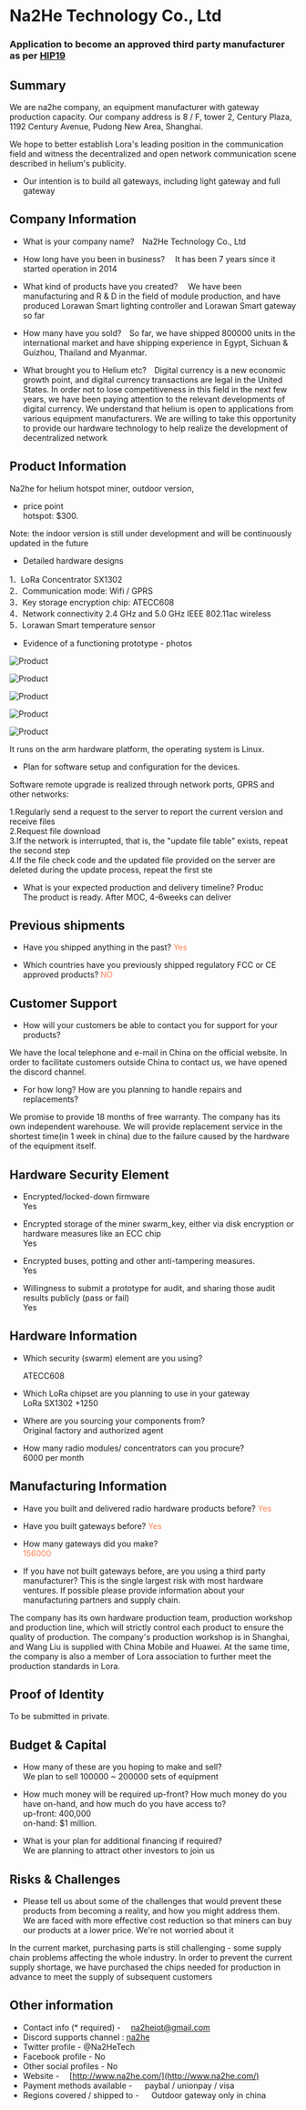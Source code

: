 # Na2He Technology Co., Ltd
### Application to become an approved third party manufacturer as per [HIP19](https://github.com/helium/HIP/blob/master/0019-third-party-manufacturers.md)

## Summary

We are na2he company, an equipment manufacturer with gateway production capacity. Our company address is 8 / F, tower 2, Century Plaza, 1192 Century Avenue, Pudong New Area, Shanghai.

We hope to better establish Lora's leading position in the communication field and witness the decentralized and open network communication scene described in helium's publicity.

* Our intention is to build all gateways, including light gateway and full gateway

## Company Information 

* What is your company name?&emsp;Na2He Technology Co., Ltd

* How long have you been in business? &emsp;It has been 7 years since it started operation in 2014

* What kind of products have you created? &emsp;We have been manufacturing and R & D in the field of module production, and have produced Lorawan Smart lighting controller and Lorawan Smart gateway so far

* How many have you sold?&emsp;So far, we have shipped 800000 units in the international market and have shipping experience in Egypt, Sichuan & Guizhou, Thailand and Myanmar.

* What brought you to Helium etc?&emsp;Digital currency is a new economic growth point, and digital currency transactions are legal in the United States. In order not to lose competitiveness in this field in the next few years, we have been paying attention to the relevant developments of digital currency. We understand that helium is open to applications from various equipment manufacturers. We are willing to take this opportunity to provide our hardware technology to help realize the development of decentralized network

## Product Information 

Na2he for helium hotspot miner, outdoor version, 

* price point<br/>
hotspot: $300.

Note: the indoor version is still under development and will be continuously updated in the future <br />

* Detailed hardware designs<br />

1．LoRa Concentrator SX1302 <br />
2．Communication mode: Wifi / GPRS <br />
3．Key storage encryption chip: ATECC608 <br />
4．Network connectivity 2.4 GHz and 5.0 GHz IEEE 802.11ac wireless <br />
5．Lorawan Smart temperature sensor 

* Evidence of a functioning prototype - photos<br />

![Product](https://raw.githubusercontent.com/Na2Heiot/hotspot-manufacturers/main/applications/na2he/1.jpg)<br />
	
![Product](https://raw.githubusercontent.com/Na2Heiot/hotspot-manufacturers/main/applications/na2he/2.jpg)<br />

![Product](https://raw.githubusercontent.com/Na2Heiot/hotspot-manufacturers/main/applications/na2he/3.jpg)<br />

![Product](https://raw.githubusercontent.com/Na2Heiot/hotspot-manufacturers/main/applications/na2he/4.jpg)<br />

![Product](https://raw.githubusercontent.com/Na2Heiot/hotspot-manufacturers/main/applications/na2he/5.jpg)<br />

It runs on the arm hardware platform, the operating system is Linux.

* Plan for software setup and configuration for the devices.<br />
 
Software remote upgrade is realized through network ports, GPRS and other networks:<br/>

1.Regularly send a request to the server to report the current version and receive files<br/>
2.Request file download<br/>
3.If the network is interrupted, that is, the "update file table" exists, repeat the second step<br/>
4.If the file check code and the updated file provided on the server are deleted during the update process, repeat the first ste<br/>

* What is your expected production and delivery timeline?
Produc<br />
The product is ready. After MOC, 4-6weeks can deliver

## Previous shipments 

* Have you shipped anything in the past? <font color=Coral>Yes</font> <br />

* Which countries have you previously shipped regulatory FCC or CE approved products? <font color=Coral>NO</font>


## Customer Support

* How will your customers be able to contact you for support for your products?<br />

We have the local telephone and e-mail in China on the official website. In order to facilitate customers outside China to contact us, we have opened the discord channel.

* For how long? How are you planning to handle repairs and replacements? <br />

 We promise to provide 18 months of free warranty. The company has its own independent warehouse. We will provide replacement service in the shortest time(in 1 week in china) due to the failure caused by the hardware of the equipment itself.

## Hardware Security Element
* Encrypted/locked-down firmware <br />
Yes

* Encrypted storage of the miner swarm_key, either via disk encryption or hardware measures like an ECC chip<br /> Yes

* Encrypted buses, potting and other anti-tampering measures.<br />Yes


* Willingness to submit a prototype for audit, and sharing those audit results publicly (pass or fail) <br />Yes


## Hardware Information 

* Which security (swarm) element are you using? <br />

  ATECC608  	


* Which LoRa chipset are you planning to use in your gateway <br />
LoRa  SX1302 +1250


* Where are you sourcing your components from?<br />
Original factory and authorized agent

* How many radio modules/ concentrators can you procure? <br />
   6000 per month

## Manufacturing Information

* Have you built and delivered radio hardware products before? 
<font color=Coral>Yes</font>

* Have you built gateways before?
<font color=Coral>Yes</font>

* How many gateways did you make?  
<font color=Coral>156000</font>
 

* If you have not built gateways before, are you using a third party manufacturer?
This is the single largest risk with most hardware ventures. If possible please provide information about your manufacturing partners and supply chain.


The company has its own hardware production team, production workshop and production line, which will strictly control each product to ensure the quality of production. The company's production workshop is in Shanghai, and Wang Liu is supplied with China Mobile and Huawei. At the same time, the company is also a member of Lora association to further meet the production standards in Lora.

## Proof of Identity

To be submitted in private.

## Budget & Capital 

* How many of these are you hoping to make and sell?<br />
We plan to sell 100000 ~ 200000 sets of equipment

* How much money will be required up-front? How much money do you have on-hand, and how much do you have access to?  <br />
up-front: 400,000 <br/>
on-hand: $1 million. 

* What is your plan for additional financing if required? <br />
We are planning to attract other investors to join us

## Risks & Challenges

* Please tell us about some of the challenges that would prevent these products from becoming a reality, and how you might address them. <br />
We are faced with more effective cost reduction so that miners can buy our products at a lower price. We're not worried about it

In the current market, purchasing parts is still challenging - some supply chain problems affecting the whole industry. In order to prevent the current supply shortage, we have purchased the chips needed for production in advance to meet the supply of subsequent customers



## Other information

* Contact info (* required) - &emsp;<font color=blue>na2heiot@gmail.com</font> 
* Discord supports channel : [na2he](https://discord.gg/jWnVsreEZW)
* Twitter profile - @Na2HeTech
* Facebook profile - No
* Other social profiles - No
* Website -&emsp; [http://www.na2he.com/](http://www.na2he.com/)
* Payment methods available -   &emsp; paybal / unionpay / visa
* Regions covered / shipped to - &emsp; Outdoor gateway only in china
